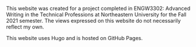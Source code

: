 This website was created for a project completed in ENGW3302: Advanced Writing in the Technical Professions at Northeastern University for the Fall 2021 semester. The views expressed on this website do not necessarily reflect my own.

This website uses Hugo and is hosted on GitHub Pages.
